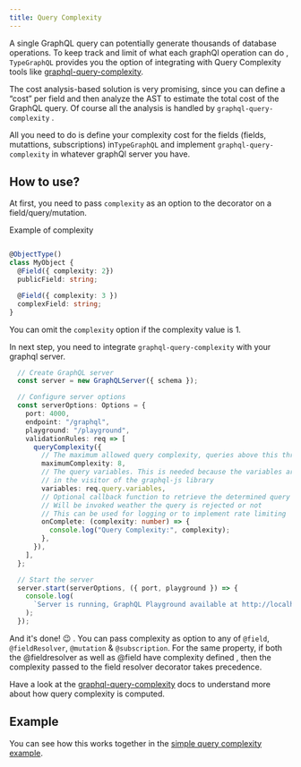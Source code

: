 ```yaml
---
title: Query Complexity
---
```

A single GraphQL query can potentially generate thousands of database operations. To keep track and limit of what each graphQl operation can do , `TypeGraphQL` provides you the option of integrating with Query Complexity tools like  [graphql-query-complexity](https://github.com/ivome/graphql-query-complexity).


The cost analysis-based solution is very promising, since you can define a “cost” per field and then analyze the AST to estimate the total cost of the GraphQL query. Of course all the analysis is handled by `graphql-query-complexity` .

All you need to do is define your complexity cost for the fields (fields, mutattions, subscriptions) in`TypeGraphQL` and implement `graphql-query-complexity` in whatever graphQl server you have.

## How to use?
At first, you need to pass `complexity` as an option to the decorator on a field/query/mutation.

Example of complexity
```typescript

@ObjectType()
class MyObject {
  @Field({ complexity: 2})
  publicField: string;

  @Field({ complexity: 3 })
  complexField: string;
}
```

You can omit the `complexity` option if the complexity value is 1.

In next step, you need to integrate `graphql-query-complexity` with your graphql server. 

```typescript
  // Create GraphQL server
  const server = new GraphQLServer({ schema });

  // Configure server options
  const serverOptions: Options = {
    port: 4000,
    endpoint: "/graphql",
    playground: "/playground",
    validationRules: req => [
      queryComplexity({
        // The maximum allowed query complexity, queries above this threshold will be rejected
        maximumComplexity: 8,
        // The query variables. This is needed because the variables are not available
        // in the visitor of the graphql-js library
        variables: req.query.variables,
        // Optional callback function to retrieve the determined query complexity
        // Will be invoked weather the query is rejected or not
        // This can be used for logging or to implement rate limiting
        onComplete: (complexity: number) => {
          console.log("Query Complexity:", complexity);
        },
      }),
    ],
  };

  // Start the server
  server.start(serverOptions, ({ port, playground }) => {
    console.log(
      `Server is running, GraphQL Playground available at http://localhost:${port}${playground}`,
    );
  });
```

And it's done! 😉 . You can pass complexity as option to any of `@field`, `@fieldResolver`, `@mutation` & `@subscription`. For the same property, if both the @fieldresolver as well as @field have complexity defined , then the complexity passed to the field resolver decorator takes precedence. 

Have a look at the [graphql-query-complexity](https://github.com/ivome/graphql-query-complexity) docs to understand more about how query complexity is computed.


## Example
You can see how this works together in the [simple query complexity example](https://github.com/19majkel94/type-graphql/tree/master/examples/query-complexity).
